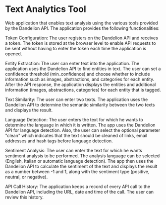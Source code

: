 # Text Analytics Tool

 Web application that enables text analysis using the various tools provided by the Dandelion API.
 The application provides the following functionalities:

 Token Configuration: The user registers on the Dandelion API and receives a token. The token is stored at the browser level to enable API requests to be sent without having to enter the token each time the application is opened.

 Entity Extraction: The user can enter text into the application. The application uses the Dandelion API to find entities in text. The user can set a confidence threshold (min_confidence) and choose whether to include information such as images, abstractions, and categories for each entity. After the API response, the application displays the entities and additional information (images, abstractions, categories) for each entity that is tagged.

 Text Similarity: The user can enter two texts. The application uses the Dandelion API to determine the semantic similarity between the two texts and displays the result.

Language Detection: The user enters the text for which he wants to determine the language in which it is written. The app uses the Dandelion API for language detection. Also, the user can select the optional parameter "clean" which indicates that the text should be cleaned of links, email addresses and hash tags before language detection.

Sentiment Analysis: The user can enter the text for which he wants sentiment analysis to be performed. The analysis language can be selected (English, Italian or automatic language detection). The app then uses the Dandelion API to calculate the sentiment of the text and displays the result as a number between -1 and 1, along with the sentiment type (positive, neutral, or negative).

API Call History: The application keeps a record of every API call to the Dandelion API, including the URL, date and time of the call. The user can review this history.
